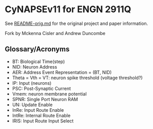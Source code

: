 # CyNAPSEv11 for ENGN 2911Q
See [README-orig.md](README-orig.md) for the original project and paper information.

Fork by Mckenna Cisler and Andrew Duncombe

## Glossary/Acronyms
- BT: Biological Time(step)
- NID: Neuron Address
- AER: Address Event Representation = (BT, NID)
- Theta = Vth = VT: neuron spike threshold (voltage threshold?)
- IP: Input (neurons) 
- PSC: Post-Synaptic Current
- Vmem: neuron membrane potential
- SPNR: Single Port Neuron RAM
- UN: Update Enable
- InRe: Input Route Enable
- IntRe: Internal Route Enable
- IRIS: Input Route Input Select